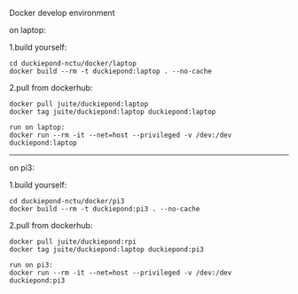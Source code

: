 Docker develop environment


on laptop:

  1.build yourself:
  
    cd duckiepond-nctu/docker/laptop
    docker build --rm -t duckiepond:laptop . --no-cache
    
  2.pull from dockerhub:
  
    docker pull juite/duckiepond:laptop
    docker tag juite/duckiepond:laptop duckiepond:laptop
    
    run on laptop:
    docker run --rm -it --net=host --privileged -v /dev:/dev duckiepond:laptop
    
    
---------------------------------------------------------------------------------------------------------
 
on pi3:

  1.build yourself:
  
    cd duckiepond-nctu/docker/pi3
    docker build --rm -t duckiepond:pi3 . --no-cache
    
  2.pull from dockerhub:
  
    docker pull juite/duckiepond:rpi
    docker tag juite/duckiepond:laptop duckiepond:pi3
    
    run on pi3:
    docker run --rm -it --net=host --privileged -v /dev:/dev duckiepond:pi3
